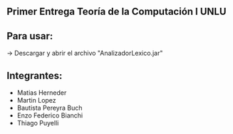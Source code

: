 ## Primer Entrega Teoría de la Computación I UNLU

## Para usar:
-> Descargar y abrir el archivo "AnalizadorLexico.jar"


## Integrantes: 
* Matias Herneder
* Martin Lopez
* Bautista Pereyra Buch
* Enzo Federico Bianchi
* Thiago Puyelli

